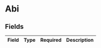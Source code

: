 # Abi


## Fields

| Field       | Type        | Required    | Description |
| ----------- | ----------- | ----------- | ----------- |